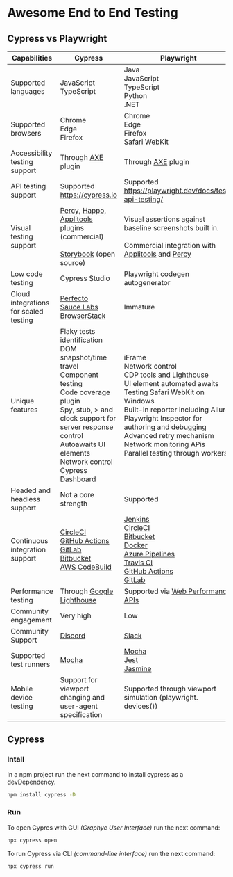 # Awesome End to End Testing

## Cypress vs Playwright

| Capabilities | Cypress | Playwright |
| ------------ | ------- | ---------- |
| Supported languages | JavaScript<br> TypeScript | Java<br> JavaScript<br> TypeScript<br> Python<br> .NET |
| Supported browsers | Chrome<br> Edge<br> Firefox | Chrome<br> Edge<br> Firefox<br> Safari WebKit |
| Accessibility testing support| Through [AXE](https://www.deque.com/axe/) plugin	| Through [AXE](https://www.deque.com/axe/) plugin |
| API testing support | Supported https://cypress.io | Supported https://playwright.dev/docs/test-api-testing/ |
| Visual testing support | [Percy](https://percy.io/), [Happo](https://happo.io/), [Applitools](https://applitools.com/) plugins (commercial) <br><br> [Storybook](https://storybook.js.org/) (open source) |  Visual assertions against baseline screenshots built in. <br><br> Commercial integration with [Applitools](https://applitools.com/) and [Percy](https://percy.io/) |
| Low code testing | Cypress Studio | Playwright codegen autogenerator |
| Cloud integrations for scaled testing | [Perfecto](https://www.perfecto.io/)<br> [Sauce Labs](https://saucelabs.com/)<br> [BrowserStack](https://www.browserstack.com/) | Immature |
| Unique features | Flaky tests identification<br> DOM snapshot/time travel<br> Component testing<br> Code coverage plugin<br> Spy, stub, > and clock support for server response control<br> Autoawaits UI elements<br> Network control<br> Cypress Dashboard | iFrame<br> Network control<br> CDP tools and Lighthouse<br> UI element automated awaits<br> Testing Safari WebKit on Windows<br> Built-in reporter including Allure<br> Playwright Inspector for authoring and debugging<br> Advanced retry mechanism<br> Network monitoring APis<br> Parallel testing through workers |
| Headed and headless support | Not a core strength | Supported |
| Continuous integration support | [CircleCI](https://circleci.com/)<br> [GitHub Actions](https://github.com/features/actions)<br> [GitLab](https://about.gitlab.com/)<br> [Bitbucket](https://bitbucket.org/)<br> [AWS CodeBuild](https://aws.amazon.com/codebuild/) | [Jenkins](https://www.jenkins.io/)<br> [CircleCI](https://circleci.com/)<br> [Bitbucket](https://bitbucket.org/)<br> [Docker](https://www.docker.com/)<br> [Azure Pipelines](https://azure.microsoft.com/products/devops/pipelines/)<br> [Travis CI](https://www.travis-ci.com/)<br> [GitHub Actions](https://github.com/features/actions)<br> [GitLab](https://about.gitlab.com/) |
| Performance testing | Through [Google Lighthouse](https://github.com/GoogleChrome/lighthouse) | Supported via [Web Performance APIs](https://www.w3.org/webperf/) |
| Community engagement | Very high | Low |
| Community Support | [Discord](https://on.cypress.io/chat) | [Slack](https://aka.ms/playwright-slack) |
| Supported test runners | [Mocha](https://mochajs.org/) | [Mocha](https://mochajs.org/)<br> [Jest](https://jestjs.io/)<br> [Jasmine](https://jasmine.github.io/) |
| Mobile device testing | Support for viewport changing and user-agent specification | Supported through viewport simulation (playwright. devices()) |


## Cypress

### Intall

In a npm project run the next command to install cypress as a devDependency.

```bash
npm install cypress -D
```

### Run

To open Cypres with GUI _(Graphyc User Interface)_ run the next command:

```bash
npx cypress open
```

To run Cypress via CLI _(command-line interface)_ run the next command:

```bash
npx cypress run
```